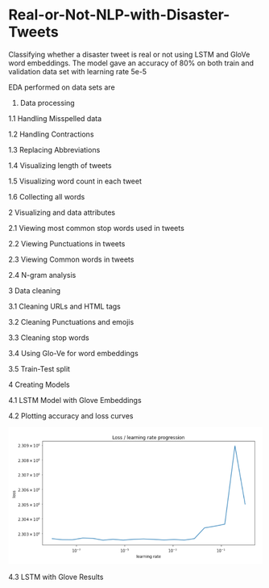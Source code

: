 # Real-or-Not-NLP-with-Disaster-Tweets
Classifying whether a disaster tweet is real or not using LSTM and GloVe word embeddings.
The model gave an accuracy of 80% on both train and validation data set with learning rate 5e-5

EDA performed on data sets are 

1. Data processing

  1.1 Handling Misspelled data
  
  1.2 Handling Contractions
  
  1.3 Replacing Abbreviations
  
  1.4 Visualizing length of tweets
  
  1.5 Visualizing word count in each tweet
  
  1.6 Collecting all words
  
  
2 Visualizing and data attributes

  2.1 Viewing most common stop words used in tweets
  
  2.2 Viewing Punctuations in tweets
  
  2.3 Viewing Common words in tweets
  
  2.4 N-gram analysis
  
  
3 Data cleaning

  3.1 Cleaning URLs and HTML tags
  
  3.2 Cleaning Punctuations and emojis
  
  3.3 Cleaning stop words
  
  3.4 Using Glo-Ve for word embeddings
  
  3.5 Train-Test split
  
  
4 Creating Models

  4.1 LSTM Model with Glove Embeddings
  
  4.2 Plotting accuracy and loss curves
  
  <img src="https://github.com/naureen20/Image-Classification-using-Transfer-Learning-and-optimal-Learning-Rate-Estimation/blob/master/Vgg16LearningRate.png">
  
  4.3 LSTM with Glove Results
